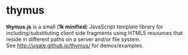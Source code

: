 thymus
======

<div id="thymusDesc"><b>thymus.js</b> is a small (<b>1k minified</b>) JavaScript template library for including/substituting client side fragments using HTML5 resources that reside in different paths on a server and/or file system.</div> See <a href="http://ugate.github.io/thymus/">http://ugate.github.io/thymus/</a> for demos/examples.
